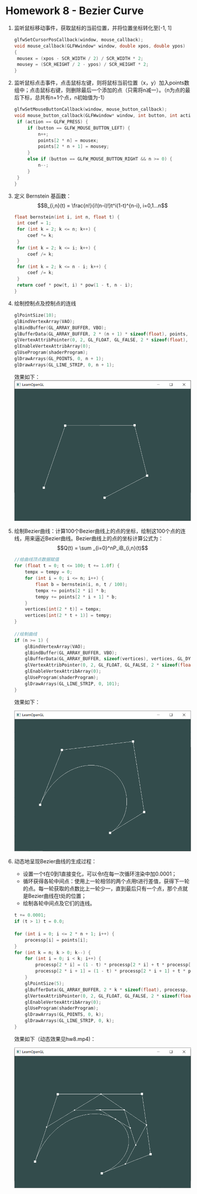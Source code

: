 # Homework 8 - Bezier Curve

1. 监听鼠标移动事件，获取鼠标的当前位置，并将位置坐标转化至[-1, 1]

   ```cpp
   glfwSetCursorPosCallback(window, mouse_callback);
   void mouse_callback(GLFWwindow* window, double xpos, double ypos)
   {
   	mousex = (xpos - SCR_WIDTH / 2) / SCR_WIDTH * 2;
   	mousey = (SCR_HEIGHT / 2 - ypos) / SCR_HEIGHT * 2;
   }
   ```

2. 监听鼠标点击事件，点击鼠标左键，则将鼠标当前位置（x，y）加入points数组中；点击鼠标右键，则删除最后一个添加的点（只需将n减一）。（n为点的最后下标，总共有n+1个点，n初始值为-1）

   ```cpp
   glfwSetMouseButtonCallback(window, mouse_button_callback);
   void mouse_button_callback(GLFWwindow* window, int button, int action, int mods) {
   	if (action == GLFW_PRESS) {
   		if (button == GLFW_MOUSE_BUTTON_LEFT) {
   			n++;
   			points[2 * n] = mousex;
   			points[2 * n + 1] = mousey;
   		}
   		else if (button == GLFW_MOUSE_BUTTON_RIGHT && n >= 0) {
   			n--;
   		}
   	}
   }
   ```

3. 定义 Bernstein 基函数：$$B_{i,n}(t) = \frac{n!}{i!(n-i)!}t^i(1-t)^{n-i}, i=0,1...n$$

   ```cpp
   float bernstein(int i, int n, float t) {
   	int coef = 1;
   	for (int k = 2; k <= n; k++) {
   		coef *= k;
   	}
   	for (int k = 2; k <= i; k++) {
   		coef /= k;
   	}
   	for (int k = 2; k <= n - i; k++) {
   		coef /= k;
   	}
   	return coef * pow(t, i) * pow(1 - t, n - i);
   }
   
   ```

4. 绘制控制点及控制点的连线

   ```cpp
   glPointSize(10);
   glBindVertexArray(VAO);
   glBindBuffer(GL_ARRAY_BUFFER, VBO);
   glBufferData(GL_ARRAY_BUFFER, 2 * (n + 1) * sizeof(float), points, GL_DYNAMIC_DRAW);
   glVertexAttribPointer(0, 2, GL_FLOAT, GL_FALSE, 2 * sizeof(float), (void*)0);
   glEnableVertexAttribArray(0);
   glUseProgram(shaderProgram);
   glDrawArrays(GL_POINTS, 0, n + 1);
   glDrawArrays(GL_LINE_STRIP, 0, n + 1);
   ```

   效果如下：![](images/img1.png)

5. 绘制Bezier曲线：计算100个Bezier曲线上的点的坐标，绘制这100个点的连线，用来逼近Bezier曲线。Bezier曲线上的点的坐标计算公式为：$$Q(t) = \sum _{i=0}^nP_iB_{i,n}(t)$$

   ```cpp
   //给曲线顶点数据赋值
   for (float t = 0; t <= 100; t += 1.0f) {
       tempx = tempy = 0;
       for (int i = 0; i <= n; i++) {
           float b = bernstein(i, n, t / 100);
           tempx += points[2 * i] * b;
           tempy += points[2 * i + 1] * b;
       }
       vertices[int(2 * t)] = tempx;
       vertices[int(2 * t + 1)] = tempy;
   }
   
   //绘制曲线
   if (n >= 1) {
       glBindVertexArray(VAO);
       glBindBuffer(GL_ARRAY_BUFFER, VBO);
       glBufferData(GL_ARRAY_BUFFER, sizeof(vertices), vertices, GL_DYNAMIC_DRAW);
       glVertexAttribPointer(0, 2, GL_FLOAT, GL_FALSE, 2 * sizeof(float), (void*)0);
       glEnableVertexAttribArray(0);
       glUseProgram(shaderProgram);
       glDrawArrays(GL_LINE_STRIP, 0, 101);
   }
   ```

   效果如下：

   ![](images/img2.png)

6. 动态地呈现Bezier曲线的生成过程：

   - 设置一个t在0到1直接变化，可以令t在每一次循环渲染中加0.0001；
   - 循环获得各轮中间点：使用上一轮相邻的两个点用t进行差值，获得下一轮的点。每一轮获取的点数比上一轮少一，直到最后只有一个点，那个点就是Bezier曲线在t处的位置；
   - 绘制各轮中间点及它们的连线。

   ```cpp
   t += 0.0001;
   if (t > 1) t = 0.0;
   
   for (int i = 0; i <= 2 * n + 1; i++) {
       processp[i] = points[i];
   }
   for (int k = n; k > 0; k--) {
       for (int i = 0; i < k; i++) {
           processp[2 * i] = (1 - t) * processp[2 * i] + t * processp[2 * (i + 1)];
           processp[2 * i + 1] = (1 - t) * processp[2 * i + 1] + t * processp[2 * (i + 1) + 1];
       }
       glPointSize(5);
       glBufferData(GL_ARRAY_BUFFER, 2 * k * sizeof(float), processp, GL_DYNAMIC_DRAW);
       glVertexAttribPointer(0, 2, GL_FLOAT, GL_FALSE, 2 * sizeof(float), (void*)0);
       glEnableVertexAttribArray(0);
       glUseProgram(shaderProgram);
       glDrawArrays(GL_POINTS, 0, k);
       glDrawArrays(GL_LINE_STRIP, 0, k);
   }
   ```

   效果如下（动态效果见hw8.mp4)：

   ![](images/img3.png)

   